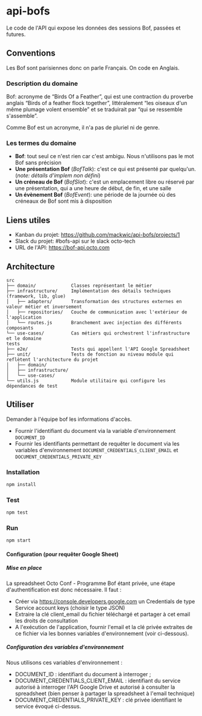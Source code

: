 # api-bofs

Le code de l'API qui expose les données des sessions Bof, passées et futures.

## Conventions

Les Bof sont parisiennes donc on parle Français. On code en Anglais.

### Description du domaine

Bof: acronyme de “Birds Of a Feather”, qui est une contraction du proverbe anglais “Birds of a feather flock together”, littéralement “les oiseaux d'un même plumage volent ensemble” et se traduirait par “qui se ressemble s'assemble”.

Comme Bof est un acronyme, il n'a pas de pluriel ni de genre.

### Les termes du domaine

- **Bof**: tout seul ce n'est rien car c'est ambigu. Nous n'utilisons pas le mot Bof sans précision
- **Une présentation Bof** (_BofTalk_): c'est ce qui est présenté par quelqu'un. (_note: détails d'implem non défini_)
- **Un créneau de Bof** (_BofSlot_): c'est un emplacement libre ou réservé par une présentation, qui a une heure de début, de fin, et une salle
- **Un évènement Bof** (_BofEvent_): une période de la journée où des créneaux de Bof sont mis à disposition

## Liens utiles

- Kanban du projet: https://github.com/mackwic/api-bofs/projects/1
- Slack du projet: #bofs-api sur le slack octo-tech
- URL de l'API: https://bof-api.octo.com

## Architecture

```text
src
├── domain/             Classes représentant le métier
├── infrastructure/     Implémentation des détails techniques (framework, lib, glue)
│   ├── adapters/       Transformation des structures externes en valeur métier et inversement
│   ├── repositories/   Couche de communication avec l'extérieur de l'application
│   └── routes.js       Branchement avec injection des différents composants
└── use-cases/          Cas métiers qui orchestrent l'infrastructure et le domaine
tests
├── e2e/                Tests qui appellent l'API Google Spreadsheet
├── unit/               Tests de fonction au niveau module qui reflètent l'architecture du projet
│   ├── domain/
│   ├── infrastructure/
│   └── use-cases/
└── utils.js            Module utilitaire qui configure les dépendances de test
```

## Utiliser

Demander à l'équipe bof les informations d'accès.

- Fournir l'identifiant du document via la variable d'environnement `DOCUMENT_ID`
- Fournir les identifiants permettant de requêter le document via les variables d'environnement `DOCUMENT_CREDENTIALS_CLIENT_EMAIL` et `DOCUMENT_CREDENTIALS_PRIVATE_KEY`




### Installation

```bash
npm install
```

### Test

```bash
npm test
```

### Run

```bash
npm start
```

#### Configuration (pour requêter Google Sheet)

##### Mise en place

La spreadsheet Octo Conf - Programme Bof étant privée, une étape d'authentification est donc nécessaire. Il faut :

- Créer via https://console.developers.google.com un Credentials de type Service account keys (choisir le type JSON)
- Extraire la clé client_email du fichier téléchargé et partager à cet email les droits de consultation
- A l'exécution de l'application, fournir l'email et la clé privée extraites de ce fichier via les bonnes variables d'environnement (voir ci-dessous).

##### Configuration des variables d'environnement

Nous utilisons ces variables d'environnement :

- DOCUMENT_ID : identifiant du document à interroger ;
- DOCUMENT_CREDENTIALS_CLIENT_EMAIL : identifiant du service autorisé à interroger l'API Google Drive et autorisé à consulter la spreadsheet (bien penser à partager la spreadsheet à l'email technique)
- DOCUMENT_CREDENTIALS_PRIVATE_KEY : clé privée identifiant le service évoqué ci-dessus.
